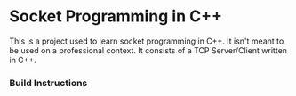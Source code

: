 # Socket Programming in C++

This is a project used to learn socket programming in C++. It isn't meant to be used on a professional context.
It consists of a TCP Server/Client written in C++. 

### Build Instructions

